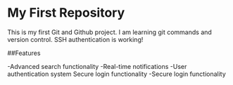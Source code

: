 # My First Repository
This is my first Git and Github project.
 I am learning git commands and version control.
SSH authentication is working!

##Features

-Advanced search functionality
-Real-time notifications
-User authentication system
Secure login functionality
-Secure login functionality

